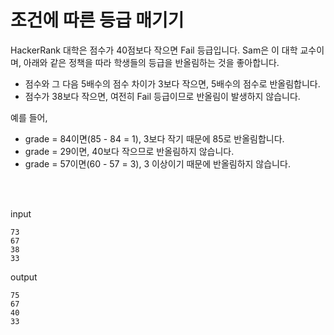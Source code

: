 # 조건에 따른 등급 매기기

HackerRank 대학은 점수가 40점보다 작으면 Fail 등급입니다. 
Sam은 이 대학 교수이며, 아래와 같은 정책을 따라 학생들의 등급을 반올림하는 것을 좋아합니다.
+ 점수와 그 다음 5배수의 점수 차이가 3보다 작으면, 5배수의 점수로 반올림합니다.
+ 점수가 38보다 작으면, 여전히 Fail 등급이므로 반올림이 발생하지 않습니다.

예를 들어, 
+ grade = 84이면(85 - 84 = 1), 3보다 작기 때문에 85로 반올림합니다.
+ grade = 29이면, 40보다 작으므로 반올림하지 않습니다.
+ grade = 57이면(60 - 57 = 3), 3 이상이기 때문에 반올림하지 않습니다.
<br>
<br>

input
```
73
67
38
33
```


output
```
75
67
40
33
```